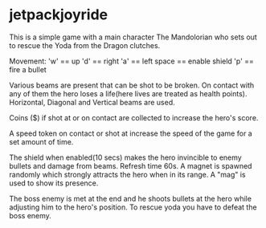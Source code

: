 # jetpackjoyride

This is a simple game with a main character The Mandolorian who sets out to rescue the Yoda from the Dragon clutches.

Movement:
'w' == up
'd' == right
'a' == left
space == enable shield
'p' == fire a bullet

Various beams are present that can be shot to be broken. On contact with any of them the hero loses a life(here lives are treated as health points). Horizontal, Diagonal and Vertical beams are used.

Coins ($) if shot at or on contact are collected to increase the hero's score.

A speed token on contact or shot at increase the speed of the game for a set amount of time.

The shield when enabled(10 secs) makes the hero invincible to enemy bullets and damage from beams. Refresh time 60s.
A magnet is spawned randomly which strongly attracts the hero when in its range. A "mag" is used to show its presence.


The boss enemy is met at the end and he shoots bullets at the hero while adjusting him to the hero's position.
To rescue yoda you have to defeat the boss enemy.
